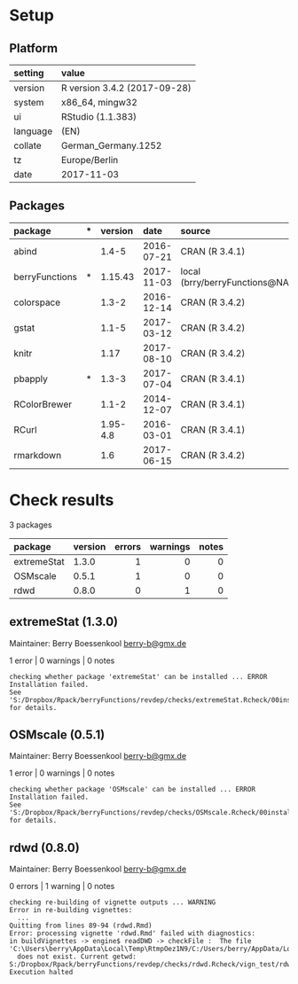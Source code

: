 # Setup

## Platform

|setting  |value                        |
|:--------|:----------------------------|
|version  |R version 3.4.2 (2017-09-28) |
|system   |x86_64, mingw32              |
|ui       |RStudio (1.1.383)            |
|language |(EN)                         |
|collate  |German_Germany.1252          |
|tz       |Europe/Berlin                |
|date     |2017-11-03                   |

## Packages

|package        |*  |version  |date       |source                         |
|:--------------|:--|:--------|:----------|:------------------------------|
|abind          |   |1.4-5    |2016-07-21 |CRAN (R 3.4.1)                 |
|berryFunctions |*  |1.15.43  |2017-11-03 |local (brry/berryFunctions@NA) |
|colorspace     |   |1.3-2    |2016-12-14 |CRAN (R 3.4.2)                 |
|gstat          |   |1.1-5    |2017-03-12 |CRAN (R 3.4.2)                 |
|knitr          |   |1.17     |2017-08-10 |CRAN (R 3.4.2)                 |
|pbapply        |*  |1.3-3    |2017-07-04 |CRAN (R 3.4.1)                 |
|RColorBrewer   |   |1.1-2    |2014-12-07 |CRAN (R 3.4.1)                 |
|RCurl          |   |1.95-4.8 |2016-03-01 |CRAN (R 3.4.1)                 |
|rmarkdown      |   |1.6      |2017-06-15 |CRAN (R 3.4.2)                 |

# Check results

3 packages

|package     |version | errors| warnings| notes|
|:-----------|:-------|------:|--------:|-----:|
|extremeStat |1.3.0   |      1|        0|     0|
|OSMscale    |0.5.1   |      1|        0|     0|
|rdwd        |0.8.0   |      0|        1|     0|

## extremeStat (1.3.0)
Maintainer: Berry Boessenkool <berry-b@gmx.de>

1 error  | 0 warnings | 0 notes

```
checking whether package 'extremeStat' can be installed ... ERROR
Installation failed.
See 'S:/Dropbox/Rpack/berryFunctions/revdep/checks/extremeStat.Rcheck/00install.out' for details.
```

## OSMscale (0.5.1)
Maintainer: Berry Boessenkool <berry-b@gmx.de>

1 error  | 0 warnings | 0 notes

```
checking whether package 'OSMscale' can be installed ... ERROR
Installation failed.
See 'S:/Dropbox/Rpack/berryFunctions/revdep/checks/OSMscale.Rcheck/00install.out' for details.
```

## rdwd (0.8.0)
Maintainer: Berry Boessenkool <berry-b@gmx.de>

0 errors | 1 warning  | 0 notes

```
checking re-building of vignette outputs ... WARNING
Error in re-building vignettes:
  ...
Quitting from lines 89-94 (rdwd.Rmd) 
Error: processing vignette 'rdwd.Rmd' failed with diagnostics:
in buildVignettes -> engine$ readDWD -> checkFile :  The file 'C:\Users\berry\AppData\Local\Temp\RtmpOez1N9/C:/Users/berry/AppData/Local/Temp/RtmpOez1N9/daily_kl_recent_tageswerte_KL_03987_akt.zip'
  does not exist. Current getwd: S:/Dropbox/Rpack/berryFunctions/revdep/checks/rdwd.Rcheck/vign_test/rdwd/vignettes
Execution halted

```

